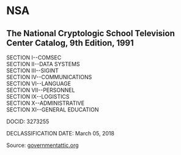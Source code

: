 # NSA

## The National Cryptologic School Television Center Catalog, 9th Edition, 1991

SECTION I--COMSEC<br>
SECTION II--DATA SYSTEMS<br>
SECTION III--SIGINT<br>
SECTION IV--COMMUNICATIONS<br>
SECTION VI--LANGUAGE<br>
SECTION VII--PERSONNEL<br>
SECTION IX--LOGISTICS<br>
SECTION X--ADMINISTRATIVE<br>
SECTION XI--GENERAL EDUCATION<br>

DOCID: 3273255

DECLASSIFICATION DATE: March 05, 2018

Source: [governmentattic.org](https://www.governmentattic.org/28docs/NatnlCryptoSchoolTVctrCat_1991.pdf)
